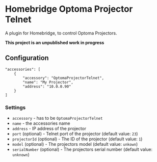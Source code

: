 # Homebridge Optoma Projector Telnet

A plugin for Homebridge, to control Optoma Projectors.

__This project is an unpublished work in progress__

## Configuration

```
"accessories": [
    {
        "accessory": "OptomaProjectorTelnet",
        "name": "My Projector",
        "address": "10.0.0.90"
    }
]
```

### Settings

  * `accessory` - has to be `OptomaProjectorTelnet`
  * `name` - the accessories name
  * `address` - IP address of the projector
  * `port` (optional) - Telnet port of the projector (default value: `23`)
  * `projectorId` (optional) - The ID of the projector (default value: `1`)
  * `model` (optional) - The projectors model (default value: `unkown`)
  * `serialNumber` (optional) - The projectors serial number (default value: `unknown`)
